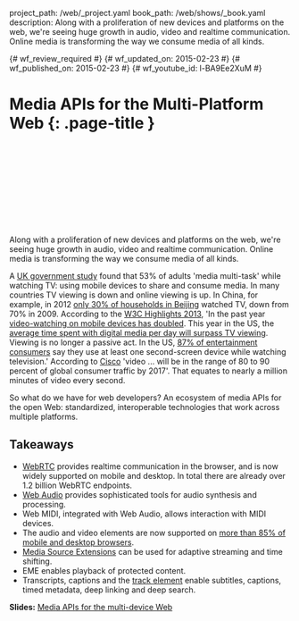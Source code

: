 project_path: /web/_project.yaml
book_path: /web/shows/_book.yaml
description: Along with a proliferation of new devices and platforms on the web, we're seeing huge growth in audio, video and realtime communication. Online media is transforming the way we consume media of all kinds.

{# wf_review_required #}
{# wf_updated_on: 2015-02-23 #}
{# wf_published_on: 2015-02-23 #}
{# wf_youtube_id: l-BA9Ee2XuM #}

# Media APIs for the Multi-Platform Web {: .page-title }


<div class="video-wrapper">
  <iframe class="devsite-embedded-youtube-video" data-video-id="l-BA9Ee2XuM"
          data-autohide="1" data-showinfo="0" frameborder="0" allowfullscreen>
  </iframe>
</div>


Along with a proliferation of new devices and platforms on the web, we're seeing huge growth in audio, video and realtime communication. Online media is transforming the way we consume media of all kinds.

A [UK government study](http://media.ofcom.org.uk/2013/08/01/the-reinvention-of-the-1950s-living-room-2/) found that 53% of adults 'media multi-task' while watching TV: using mobile devices to share and consume media. In many countries TV viewing is down and online viewing is up. In China, for example, in 2012 [only 30% of households in Beijing](http://economist.com/news/business/21589434-chinas-online-video-market-largest-and-most-innovative-world-it-also-most) watched TV, down from 70% in 2009. According to the [W3C Highlights 2013](http://www.w3.org/2013/11/w3c-highlights/),  'In the past year [video-watching on mobile devices has doubled](http://www.w3.org/2013/11/w3c-highlights/). This year in the US, the [average time spent with digital media per day will surpass TV viewing](http://www.emarketer.com/Article/Digital-Set-Surpass-TV-Time-Spent-with-US-Media/1010096). Viewing is no longer a passive act. In the US, [87% of entertainment consumers](http://www.eweek.com/mobile/npd-87-percent-of-tv-watchers-view-with-a-second-screen/) say they use at least one second-screen device while watching television.' According to [Cisco](https://goo.gl/RfB73h) 'video ... will be in the range of 80 to 90 percent of global consumer traffic by 2017'. That equates to nearly a million minutes of video every second.

So what do we have for web developers? An ecosystem of media APIs for the open Web: standardized, interoperable technologies that work across multiple platforms.

## Takeaways

+ [WebRTC](https://bit.ly/webrtcwebaudio) provides realtime communication in the browser, and is now widely supported on mobile and desktop. In total there are already over 1.2 billion WebRTC endpoints.
+ [Web Audio](http://html5rocks.com/en/tutorials/webaudio/intro) provides sophisticated tools for audio synthesis and processing.
+ Web MIDI, integrated with Web Audio, allows interaction with MIDI devices.
+ The audio and video elements are now supported on [more than 85% of mobile and desktop browsers](http://www.jwplayer.com/html5/).
+ [Media Source Extensions](http://updates.html5rocks.com/2011/11/Stream-video-using-the-MediaSource-API) can be used for adaptive streaming and time shifting.
+ EME enables playback of protected content.
+ Transcripts, captions and the [track element](http://www.html5rocks.com/en/tutorials/track/basics/) enable subtitles, captions, timed metadata,  deep linking and deep search.

**Slides:** [Media APIs for the multi-device Web](http://simpl.info/media/#1)
